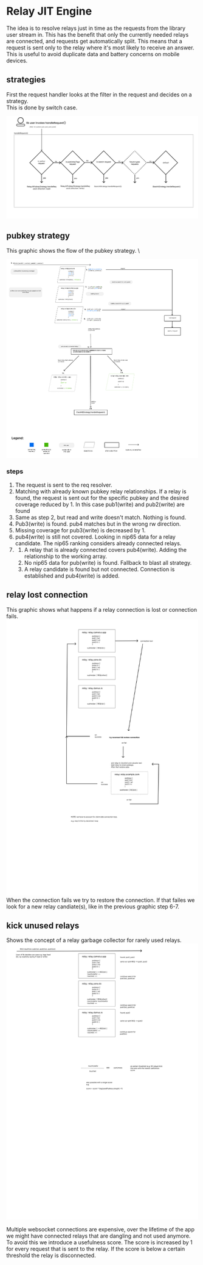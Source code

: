 # Relay JIT Engine

The idea is to resolve relays just in time as the requests from the library user stream in.
This has the benefit that only the currently needed relays are connected, and requests get automatically split. This means that a request is sent only to the relay where it's most likely to receive an answer.
This is useful to avoid duplicate data and battery concerns on mobile devices.

## strategies

First the request handler looks at the filter in the request and decides on a strategy. \
This is done by switch case.

![shows different strategies and their selection](./readme_assets/strategies.png "strategies")

## pubkey strategy

This graphic shows the flow of the pubkey strategy. \

![shows how the req relover works](./readme_assets/req_resolver.png "req resolver")

### steps

1. The request is sent to the req resolver.
2. Matching with already known pubkey relay relationships. If a relay is found, the request is sent out for the specific pubkey and the desired coverage reduced by 1.
   In this case pub1(write) and pub2(write) are found
3. Same as step 2, but read and write doesn't match. Nothing is found.
4. Pub3(write) is found. pub4 matches but in the wrong rw direction.
5. Missing coverage for pub3(write) is decreased by 1.
6. pub4(write) is still not covered. Looking in nip65 data for a relay candidate. The nip65 ranking considers already connected relays.
7. 1. A relay that is already connected covers pub4(write). Adding the relationship to the working array.
   2. No nip65 data for pub(write) is found. Fallback to blast all strategy.
   3. A relay candidate is found but not connected. Connection is established and pub4(write) is added.

## relay lost connection

This graphic shows what happens if a relay connection is lost or connection fails.
![displays what happens when connection is lost and how to recover](./readme_assets/relay_fails.png "relay fails")
When the connection fails we try to restore the connection. If that failes we look for a new relay candiate(s), like in the previous graphic step 6-7.

## kick unused relays

Shows the concept of a relay garbage collector for rarely used relays.
![introduction of usefulness score](./readme_assets/kick_unused_relays.png "relay fails")

Multiple websocket connections are expensive, over the lifetime of the app we might have connected relays that are dangling and not used anymore. To avoid this we introduce a usefulness score. The score is increased by 1 for every request that is sent to the relay. If the score is below a certain threshold the relay is disconnected.
